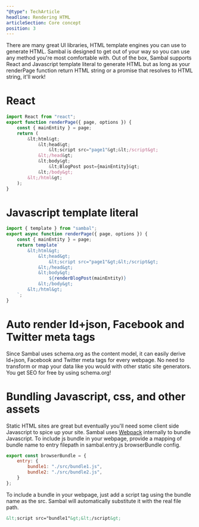 ```yaml
---
"@type": TechArticle
headline: Rendering HTML
articleSection: Core concept
position: 3
---
```


There are many great UI libraries, HTML template engines you can use to generate HTML.  Sambal is designed to get out of your way so you can use any method you're most comfortable with.  Out of the box, Sambal supports React and Javascript template literal to generate HTML but as long as your renderPage function return HTML string or a promise that resolves to HTML string, it'll work!

# React

```js
import React from "react";
export function renderPage({ page, options }) {
    const { mainEntity } = page;
    return (
        &lt;html&gt;
            &lt;head&gt;
                &lt;script src="page1"&gt;&lt;/script&gt;
            &lt;/head&gt;
            &lt;body&gt;
                &lt;BlogPost post={mainEntity}&gt;
            &lt;/body&gt;
        &lt;/html&gt;
    );
}
```


# Javascript template literal

```js
import { template } from "sambal";
export async function renderPage({ page, options }) {
    const { mainEntity } = page;
    return template`
        &lt;html&gt;
            &lt;head&gt;
                &lt;script src="page1"&gt;&lt;/script&gt;
            &lt;/head&gt;
            &lt;body&gt;
                ${renderBlogPost(mainEntity)}
            &lt;/body&gt;
        &lt;/html&gt;
    `;
}
```

# Auto render ld+json, Facebook and Twitter meta tags

Since Sambal uses schema.org as the content model, it can easily derive ld+json, Facebook and Twitter meta tags for every webpage.  No need to transform or map your data like you would with other static site generators.  You get SEO for free by using schema.org!


# Bundling Javascript, css, and other assets

Static HTML sites are great but eventually you'll need some client side Javascript to spice up your site.  Sambal uses [Webpack](https://webpack.js.org/) internally to bundle Javascript. To include js bundle in your webpage, provide a mapping of bundle name to entry filepath in sambal.entry.js browserBundle config.

```js
export const browserBundle = {
    entry: {
        bundle1: "./src/bundle1.js",
        bundle2: "./src/bundle2.js",
    }
};
```

To include a bundle in your webpage, just add a script tag using the bundle name as the src.  Sambal will automatically substitute it with the real file path.

```html
&lt;script src="bundle1"&gt;&lt;/script&gt;
```


